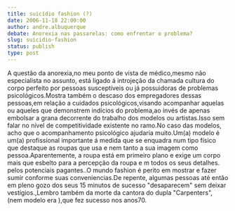 ```yaml
---
title: suicídio fashion (?)
date: 2006-11-18 22:00:00
author: andre.albuquerque
debate: Anorexia nas passarelas: como enfrentar o problema?
slug: suicidio-fashion
status: publish 
type: post
---
```


A questão da anorexia,no meu ponto de vista de médico,mesmo não especialista no assunto, está ligado á introjeção da chamada cultura do corpo perfeito por pessoas susceptíveis ou já possuidoras de problemas psicológicos.Mostra também o descaso dos empregadores dessas pessoas,em relação a cuidados psicológicos,visando acompanhar aquelas ou aqueles que demonstrem indícios do problema,ao invés de apenas embolsar a grana decorrente do trabalho dos modelos ou artistas.Isso sem falar no nível de competitividade existente no ramo.No caso das modelos, acho que o acompanhamento psicológico ajudaria muito.Um(a) modelo é um(a) profissional importante á medida que se enquadra num tipo físico que destaque as roupas que usa e nem tanto a sua imagem como pessoa.Aparentemente, a roupa está em primeiro plano e exige um corpo mais que esbelto para a percepção da roupa e m todos os seus detalhes. pelos potenciais pagantes..O mundo fashion é perito em mostrar e fazer sumir conforme suas conveniencias.De repente, algumas pessoas até então em pleno gozo dos seus 15 minutos de sucesso "desaparecem" sem deixar vestígios.,Lembro também da morte da cantora do dupla "Carpenters", (nem modelo era ),que fez sucesso nos anos70.
